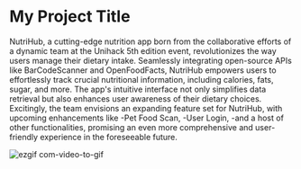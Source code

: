 # My Project Title
              



NutriHub, a cutting-edge nutrition app born from the collaborative efforts of a dynamic team at the Unihack 5th edition event, revolutionizes the way users manage their dietary intake. Seamlessly integrating open-source APIs like BarCodeScanner and OpenFoodFacts, NutriHub empowers users to effortlessly track crucial nutritional information, including calories, fats, sugar, and more. The app's intuitive interface not only simplifies data retrieval but also enhances user awareness of their dietary choices. Excitingly, the team envisions an expanding feature set for NutriHub, with upcoming enhancements like 
-Pet Food Scan, 
-User Login,
-and a host of other functionalities, promising an even more comprehensive and user-friendly experience in the foreseeable future.


![ezgif com-video-to-gif](https://github.com/scoxfield/NutriHub/assets/117548573/27b748a8-cd78-44fd-8b5a-f0e6692dbe3f)

